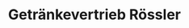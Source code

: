 ---
title: "Getränkevertrieb Rössler"
url: /angermuende/getraenkevertrieb-roessler/
shop: Getränke
---